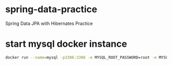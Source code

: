 # spring-data-practice
Spring Data JPA with Hibernates Practice

# start mysql docker instance

``` bash
docker run --name=mysql -p3306:3306 -e MYSQL_ROOT_PASSWORD=root -e MYSQL_ROOT_HOST=% -d mysql/mysql-server:latest
```